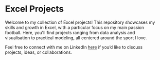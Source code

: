 # Excel Projects

Welcome to my collection of Excel projects! This repository showcases my skills and growth in Excel, with a particular focus on my main passion football. Here, you'll find projects ranging from data analysis and visualisation to practical modeling, all centered around the sport I love.

Feel free to connect with me on LinkedIn [here](https://www.linkedin.com/in/tom-wilmott/) if you’d like to discuss projects, ideas, or collaborations.


